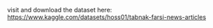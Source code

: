 visit and download the dataset here:
https://www.kaggle.com/datasets/hoss01/tabnak-farsi-news-articles
